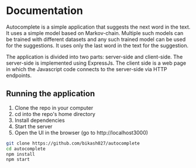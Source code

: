 # Documentation

Autocomplete is a simple application that suggests the next word in the text. It uses a simple model based on Markov-chain. Multiple such models can be trained with different datasets and any such trained model can be used for the suggestions. It uses only the last word in the text for the suggestion.

The application is divided into two parts: server-side and client-side. The server-side is implemented using ExpressJs. The client side is a web page in which the Javascript code connects to the server-side via HTTP endpoints.

## Running the application

1. Clone the repo in your computer
2. cd into the repo's home directory
3. Install dependencies
4. Start the server
5. Open the UI in the browser (go to http://localhost3000)
```bash
git clone https://github.com/bikash027/autocomplete
cd autocomplete
npm install
npm start
```


